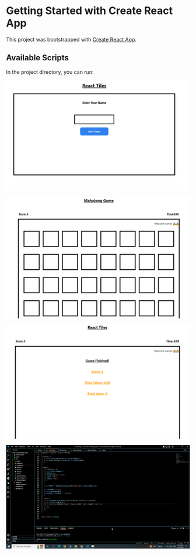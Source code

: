 # Getting Started with Create React App

This project was bootstrapped with [Create React App](https://github.com/facebook/create-react-app).

## Available Scripts

In the project directory, you can run:


![1st page](public\images\01.png)

![2nd page](public\images\02.png)

![3rd page](public\images\03.png)

![demo](public\images\Animation.gif)
